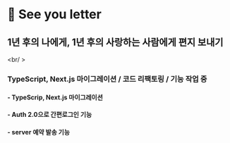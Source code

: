 # 📩 See you letter

## 1년 후의 나에게, 1년 후의 사랑하는 사람에게 편지 보내기

<br/ >

### TypeScript, Next.js 마이그레이션 / 코드 리팩토링 / 기능 작업 중

#### - TypeScrip, Next.js 마이그레이션

#### - Auth 2.0으로 간편로그인 기능

#### - server 예약 발송 기능
